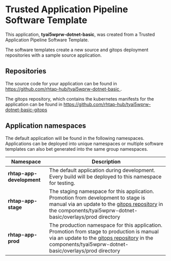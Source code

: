 # Trusted Application Pipeline Software Template

This application, **tyai5wprw-dotnet-basic**, was created from a Trusted Application Pipeline Software Template.

The software templates create a new source and gitops deployment repositories with a sample source application. 

## Repositories

The source code for your application can be found in [https://github.com/rhtap-hub/tyai5wprw-dotnet-basic ](https://github.com/rhtap-hub/tyai5wprw-dotnet-basic ).
 
The gitops repository, which contains the kubernetes manifests for the application can be found in 
[https://github.com/rhtap-hub/tyai5wprw-dotnet-basic-gitops ](https://github.com/rhtap-hub/tyai5wprw-dotnet-basic-gitops ) 

## Application namespaces 

The default application will be found in the following namespaces. Applications can be deployed into unique namespaces or multiple software templates can also bet generated into the same group namespaces.  

|  Namespace   |  Description   |  
| -------- | -------- |   
| **rhtap-app-development** | The default application during development. Every build will be deployed to this namespace for testing. | 
| **rhtap-app-stage** | The staging namespace for this application. Promotion from development to stage is manual via an update to the [gitops repository](https://github.com/rhtap-hub/tyai5wprw-dotnet-basic-gitops ) in the components/tyai5wprw-dotnet-basic/overlays/prod directory |  
| **rhtap-app-prod** | The production namespace for this application. Promotion from stage to production is manual via an update to the [gitops repository](https://github.com/rhtap-hub/tyai5wprw-dotnet-basic-gitops ) in the components/tyai5wprw-dotnet-basic/overlays/prod directory | 